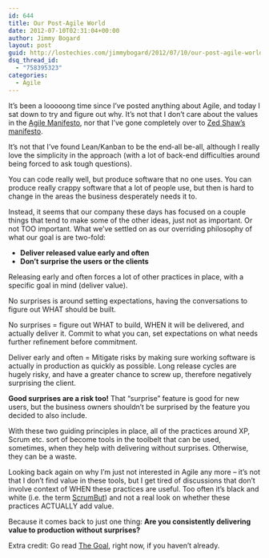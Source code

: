 ```yaml
---
id: 644
title: Our Post-Agile World
date: 2012-07-10T02:31:04+00:00
author: Jimmy Bogard
layout: post
guid: http://lostechies.com/jimmybogard/2012/07/10/our-post-agile-world/
dsq_thread_id:
  - "758395323"
categories:
  - Agile
---
```

It’s been a looooong time since I’ve posted anything about Agile, and today I sat down to try and figure out why. It’s not that I don’t care about the values in the [Agile Manifesto](http://agilemanifesto.org/), nor that I’ve gone completely over to [Zed Shaw’s manifesto](http://programming-motherfucker.com/).

It’s not that I’ve found Lean/Kanban to be the end-all be-all, although I really love the simplicity in the approach (with a lot of back-end difficulties around being forced to ask tough questions).

You can code really well, but produce software that no one uses. You can produce really crappy software that a lot of people use, but then is hard to change in the areas the business desperately needs it to.

Instead, it seems that our company these days has focused on a couple things that tend to make some of the other ideas, just not as important. Or not TOO important. What we’ve settled on as our overriding philosophy of what our goal is are two-fold:

  * **Deliver released value early and often**
  * **Don’t surprise the users or the clients**

Releasing early and often forces a lot of other practices in place, with a specific goal in mind (deliver value).

No surprises is around setting expectations, having the conversations to figure out WHAT should be built.

No surprises = figure out WHAT to build, WHEN it will be delivered, and actually deliver it. Commit to what you can, set expectations on what needs further refinement before commitment.

Deliver early and often = Mitigate risks by making sure working software is actually in production as quickly as possible. Long release cycles are hugely risky, and have a greater chance to screw up, therefore negatively surprising the client.

**Good surprises are a risk too!** That “surprise” feature is good for new users, but the business owners shouldn’t be surprised by the feature you decided to also include.

With these two guiding principles in place, all of the practices around XP, Scrum etc. sort of become tools in the toolbelt that can be used, sometimes, when they help with delivering without surprises. Otherwise, they can be a waste.

Looking back again on why I’m just not interested in Agile any more – it’s not that I don’t find value in these tools, but I get tired of discussions that don’t involve context of WHEN these practices are useful. Too often it’s black and white (i.e. the term [ScrumBut](http://www.scrum.org/scrumbut)) and not a real look on whether these practices ACTUALLY add value.

Because it comes back to just one thing: **Are you consistently delivering value to production without surprises?**

Extra credit: Go read [The Goal](http://www.amazon.com/The-Goal-Process-Ongoing-Improvement/dp/0884270610), right now, if you haven’t already.